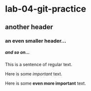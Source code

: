 # lab-04-git-practice

## another header

### an even smaller header...

##### and so on...

This is a sentence of regular text.

Here is some *important* text.

Here is some **even more important** text.
